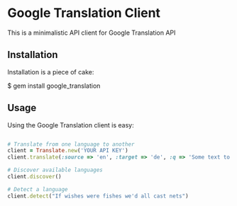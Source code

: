 Google Translation Client
=========================
 
This is a minimalistic API client for Google Translation API

Installation
------------

Installation is a piece of cake:

  $ gem install google_translation


Usage
-----

Using the Google Translation client is easy:

``` ruby

# Translate from one language to another
client = Translate.new('YOUR API KEY')
client.translate(:source => 'en', :target => 'de', :q => 'Some text to translate')

# Discover available languages
client.discover()

# Detect a language
client.detect("If wishes were fishes we'd all cast nets")

```
